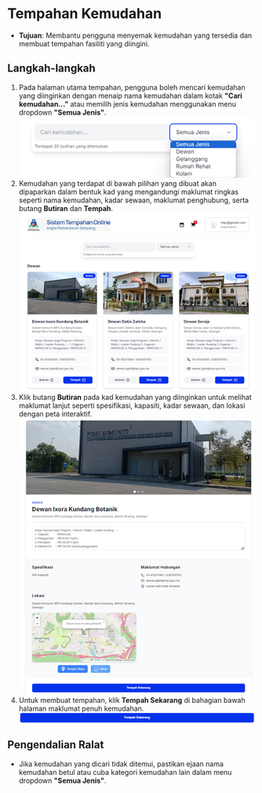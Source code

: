 # Tempahan Kemudahan

- **Tujuan**: Membantu pengguna menyemak kemudahan yang tersedia dan membuat tempahan fasiliti yang diingini.

## Langkah-langkah

1.  Pada halaman utama tempahan, pengguna boleh mencari kemudahan yang diinginkan dengan menaip nama kemudahan dalam kotak **"Cari kemudahan..."** atau memilih jenis kemudahan menggunakan menu dropdown **"Semua Jenis"**.
    ![Rujuk Gambar 2](../../images/cari.png)
2.  Kemudahan yang terdapat di bawah pilihan yang dibuat akan dipaparkan dalam bentuk kad yang mengandungi maklumat ringkas seperti nama kemudahan, kadar sewaan, maklumat penghubung, serta butang **Butiran** dan **Tempah**.
    ![Rujuk Gambar 3](../../images/kad.png)
3.  Klik butang **Butiran** pada kad kemudahan yang diinginkan untuk melihat maklumat lanjut seperti spesifikasi, kapasiti, kadar sewaan, dan lokasi dengan peta interaktif.
    ![Rujuk Gambar 4](../../images/butiran.png)
4.  Untuk membuat tempahan, klik **Tempah Sekarang** di bahagian bawah halaman maklumat penuh kemudahan.
    ![Rujuk Gambar 6](../../images/tempah.png)

## Pengendalian Ralat

- Jika kemudahan yang dicari tidak ditemui, pastikan ejaan nama kemudahan betul atau cuba kategori kemudahan lain dalam menu dropdown **"Semua Jenis"**.
